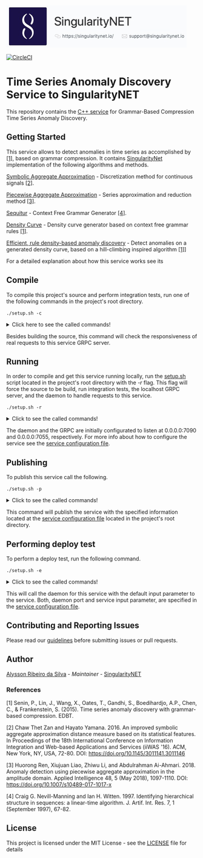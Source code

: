![singnetlogo](docs/assets/singnet-logo.jpg 'SingularityNET')

[author-home]: http://alysson.thegeneralsolution.com
[singularitynet-home]: https://www.singularitynet.io
[contribution-guidelines]: https://github.com/singnet/wiki/blob/master/guidelines/CONTRIBUTING.md
[cpp-tutorial]: https://github.com/singnet/wiki/tree/master/tutorials/howToWriteCPPService
[setup-script]: https://github.com/Ophien/TSAD-service/blob/master/setup.sh
[service_confi_file]: https://github.com/Ophien/TSAD-service/blob/master/service_conf

[sequitur_docs]: https://github.com/Ophien/TSAD-service/blob/master/docs/sequitur.md
[sax_docs]: https://github.com/Ophien/TSAD-service/blob/master/docs/sax.md
[paa_docs]: https://github.com/Ophien/TSAD-service/blob/master/docs/paa.md
[densitycurve_docs]: https://github.com/Ophien/TSAD-service/blob/master/docs/densitycurve.md
[erdb_docs]: https://github.com/Ophien/TSAD-service/blob/master/docs/erdb.md
[users_guide]: https://github.com/Ophien/TSAD-service/blob/master/docs/usersguide.md

[![CircleCI](https://circleci.com/gh/singnet/time-series-anomaly-discovery.svg?style=svg)](https://circleci.com/gh/singnet/time-series-anomaly-discovery)

# Time Series Anomaly Discovery Service to SingularityNET

This repository contains the [C++ service][cpp-tutorial] for Grammar-Based Compression Time Series Anomaly Discovery.

## Getting Started

This service allows to detect anomalies in time series as accomplished by [[1]](#anomalies_detection_general), based on grammar compression. It contains [SingularityNet][singularitynet-home] implementation of the following algorithms and methods.

[Symbolic Aggregate Approximation][sax_docs] - Discretization method for continuous signals [[2]](#sax).

[Piecewise Aggregate Approximation][paa_docs] - Series approximation and reduction method [[3]](#paa).

[Sequitur][sequitur_docs] - Context Free Grammar Generator [[4]](#sequitur).

[Density Curve][densitycurve_docs] - Density curve generator based on context free grammar rules [[1]](#anomalies_detection_general).

[Efficient, rule density-based anomaly discovery][erdb_docs] - Detect anomalies on a generated density curve, based on a hill-climbing inspired algorithm [[1]](#anomalies_detection_general)]

For a detailed explanation about how this service works see its 

## Compile

To compile this project's source and perform integration tests, run one of the following commands in the project's root directory.

```
./setup.sh -c
```

<details><summary>Click here to see the called commands!</summary><p>
    
```
# build source
make clean; make

# run tests
./bin/deployTests
```
</p></details>

Besides building the source, this command will check the responsiveness of real requests to this service GRPC server.

## Running

In order to compile and get this service running locally, run the [setup.sh][setup-script] script located in the project's root directory with the *-r* flag. This flag will force the source to be build, run integration tests, the localhost GRPC server, and the daemon to handle requests to this service.

```
./setup.sh -r
```

<details><summary>Click to see the called commands!</summary><p>
    
```
# create snet daemon snetd.config.json file
createDeamonConfig

# run daemon in background
snetd --config snetd.config.json &

# run the service local server in background
./bin/server &
```
</p></details>

The daemon and the GRPC are initially configurated to listen at 0.0.0.0:7090 and 0.0.0.0:7055, respectively. For more info about how to configure the service see the [service configuration file][service_confi_file].

## Publishing

To publish this service call the following.

```
./setup.sh -p
```

<details><summary>Click to see the called commands!</summary><p>
    
```
# delete service before trying to publish it
snet service delete $ORGANIZATION_TO_PUBLISH_VAR $SERVICE_NAME_VAR -y

# create metadata json for this service with its name and the wallet that will receive money
snet service metadata-init src/service_spec $SERVICE_NAME_VAR $WALLET_VAR

# set the price to use this service
snet service metadata-set-fixed-price $PRICE_VAR

# set the local port to access this service server
snet service metadata-add-endpoints https://$HOST_IP_ADDRESS_VAR:$SERVICE_DAEMON_PORT_VAR

# publish the service at the especified organization
snet service publish $ORGANIZATION_TO_PUBLISH_VAR $SERVICE_NAME_VAR -y
```
</p></details>

This command will publish the service with the specified information located at the [service configuration file][service_confi_file] located in the project's root directory.

## Performing deploy test

To perform a deploy test, run the following command.

```
./setup.sh -e
```

<details><summary>Click to see the called commands!</summary><p>
    
```
echo
echo "Running a test call to this service daemon with the specified data in the 'service_conf' file."

# open a channel with the deposited amount to call for this service
CHANNEL_TIME_OUT=11000000
RESPONSE="$(snet channel open-init $ORGANIZATION_TO_PUBLISH_VAR $SERVICE_NAME_VAR $PRICE_VAR $CHANNEL_TIME_OUT -y)"

# get channel ID from the last substring obtained from the RESPONSE variable
RESPONSES=( $RESPONSE )
LENGTH=${#RESPONSES[@]}
CHANNEL_ID_INDEX=$(($LENGTH - 1))
CHANNEL_ID=${RESPONSES[$(($LENGTH - 1))]}

# call for the created service
DAEMON_RESPONSE="$(snet client call "$CHANNEL_ID" "$PRICE_VAR" "$HOST_IP_ADDRESS_VAR:$SERVICE_DAEMON_PORT_VAR" "$TEST_CALL_METHOD_VAR" "$TEST_CALL_INPUT_VAR")"

# print response from daemon
echo
echo "Daemon response:"
echo
echo $DAEMON_RESPONSE
echo
```
</p></details>

This will call the daemon for this service with the default input parameter to the service. Both, daemon port and service input parameter, are specified in the [service configuration file][service_confi_file].

## Contributing and Reporting Issues

Please read our [guidelines][contribution-guidelines] before
submitting issues or pull requests. 

## Author

[Alysson Ribeiro da Silva][author-home] - *Maintainer* - [SingularityNET][singularitynet-home]

### References

<a name=anomalies_detection_general>[1]</a> Senin, P., Lin, J., Wang, X., Oates, T., Gandhi, S., Boedihardjo, A.P., Chen, C., & Frankenstein, S. (2015). Time series anomaly     discovery with grammar-based compression. EDBT.

<a name=sax>[2]</a> Chaw Thet Zan and Hayato Yamana. 2016. An improved symbolic aggregate approximation distance measure based on its statistical features. In Proceedings of the 18th International Conference on Information Integration and Web-based Applications and Services (iiWAS '16). ACM, New York, NY, USA, 72-80. DOI: https://doi.org/10.1145/3011141.3011146

<a name=paa>[3]</a> Huorong Ren, Xiujuan Liao, Zhiwu Li, and Abdulrahman Ai-Ahmari. 2018. Anomaly detection using piecewise aggregate approximation in the amplitude domain. Applied Intelligence 48, 5 (May 2018), 1097-1110. DOI: https://doi.org/10.1007/s10489-017-1017-x

<a name=sequitur>[4]</a> Craig G. Nevill-Manning and Ian H. Witten. 1997. Identifying hierarchical structure in sequences: a linear-time algorithm. J. Artif. Int. Res. 7, 1 (September 1997), 67-82.

## License

This project is licensed under the MIT License - see the [LICENSE](LICENSE) file for details
